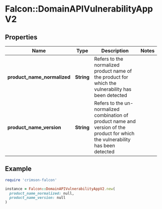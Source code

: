 # Falcon::DomainAPIVulnerabilityAppV2

## Properties

| Name | Type | Description | Notes |
| ---- | ---- | ----------- | ----- |
| **product_name_normalized** | **String** | Refers to the normalized product name of the product for which the vulnerability has been detected |  |
| **product_name_version** | **String** | Refers to the un-normalized combination of product name and version of the product for which the vulnerability has been detected |  |

## Example

```ruby
require 'crimson-falcon'

instance = Falcon::DomainAPIVulnerabilityAppV2.new(
  product_name_normalized: null,
  product_name_version: null
)
```

